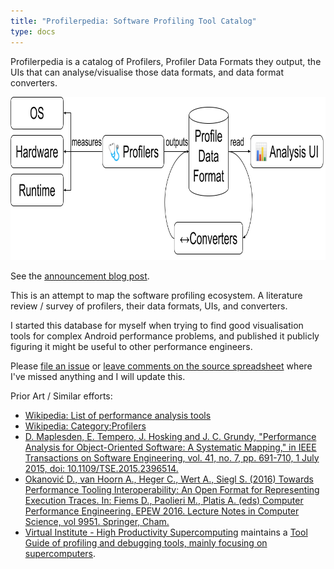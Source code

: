 ```yaml
---
title: "Profilerpedia: Software Profiling Tool Catalog"
type: docs
---
```

Profilerpedia is a catalog of Profilers, Profiler Data Formats they output, the
UIs that can analyse/visualise those data formats, and data format converters.

<img src="graph.png" width="855" height="261">

See the [announcement blog post](https://www.markhansen.co.nz/profilerpedia/).

This is an attempt to map the software profiling ecosystem. A literature review / survey of profilers, their data formats, UIs, and converters.

I started this database for myself when trying to find good visualisation tools for complex Android performance problems, and published it publicly figuring it might be useful to other performance engineers.

Please [file an issue](https://github.com/mhansen/profilerpedia/issues/new) or [leave comments on the source spreadsheet](https://docs.google.com/spreadsheets/d/1cVcHofphkQqk1yGeuBPVTit8HQ0oa5SlRM6gkHIagtw/edit#gid=1337108655) where I've missed anything and I will update this.

Prior Art / Similar efforts:
- [Wikipedia: List of performance analysis tools](https://en.wikipedia.org/wiki/List_of_performance_analysis_tools)
- [Wikipedia: Category:Profilers](https://en.wikipedia.org/wiki/Category:Profilers)
- [D. Maplesden, E. Tempero, J. Hosking and J. C. Grundy, "Performance Analysis for Object-Oriented Software: A Systematic Mapping," in IEEE Transactions on Software Engineering, vol. 41, no. 7, pp. 691-710, 1 July 2015, doi: 10.1109/TSE.2015.2396514.](https://www.cs.auckland.ac.nz/~dmap001/slr.pdf)
- [Okanović D., van Hoorn A., Heger C., Wert A., Siegl S. (2016) Towards Performance Tooling Interoperability: An Open Format for Representing Execution Traces. In: Fiems D., Paolieri M., Platis A. (eds) Computer Performance Engineering. EPEW 2016. Lecture Notes in Computer Science, vol 9951. Springer, Cham.](http://dx.doi.org/10.1007/978-3-319-46433-6_7)
- [Virtual Institute - High Productivity
  Supercomputing](https://www.vi-hps.org/) maintains a [Tool Guide of profiling
  and debugging tools, mainly focusing on
  supercomputers](https://www.vi-hps.org/tools/tools.html).


